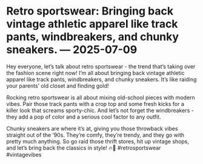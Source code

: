 # Retro sportswear: Bringing back vintage athletic apparel like track pants, windbreakers, and chunky sneakers. — 2025-07-09

Hey everyone, let’s talk about retro sportswear - the trend that’s taking over the fashion scene right now! I’m all about bringing back vintage athletic apparel like track pants, windbreakers, and chunky sneakers. It’s like raiding your parents’ old closet and finding gold!

Rocking retro sportswear is all about mixing old-school pieces with modern vibes. Pair those track pants with a crop top and some fresh kicks for a killer look that screams sporty-chic. And let’s not forget the windbreakers - they add a pop of color and a serious cool factor to any outfit.

Chunky sneakers are where it’s at, giving you those throwback vibes straight out of the ‘90s. They’re comfy, they’re trendy, and they go with pretty much anything. So go raid those thrift stores, hit up vintage shops, and let’s bring back the classics in style! 🔥👟 #retrosportswear #vintagevibes